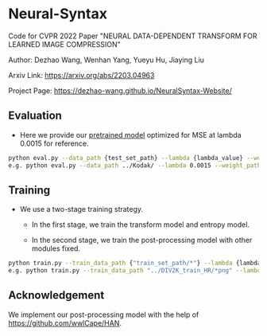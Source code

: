 # Neural-Syntax

Code for CVPR 2022 Paper "NEURAL DATA-DEPENDENT TRANSFORM FOR LEARNED IMAGE COMPRESSION"

Author: Dezhao Wang, Wenhan Yang, Yueyu Hu, Jiaying Liu

Arxiv Link: <https://arxiv.org/abs/2203.04963>

Project Page: <https://dezhao-wang.github.io/NeuralSyntax-Website/>

## Evaluation

*   Here we provide our [pretrained model](https://drive.google.com/file/d/1Cp3foBl926vAvmWtk-vji_2-LPNom840/view?usp=sharing) optimized for MSE at lambda 0.0015 for reference.

```bash
python eval.py --data_path {test_set_path} --lambda {lambda_value} --weight_path {tested_checkpoint_path} [--tune_iter {pre_prpcessing_tune_iteration_num}] [--post_processing] [--pre_processing] [--high]
e.g. python eval.py --data_path ../Kodak/ --lambda 0.0015 --weight_path ./weights/mse0.0015.ckpt --post_processing --pre_processing
```

## Training

*   We use a two-stage training strategy.

    *   In the first stage, we train the transform model and entropy model.

    *   In the second stage, we train the post-processing model with other modules fixed.

```bash
python train.py --train_data_path {"train_set_path/*"} --lambda {lambda_value} --checkpoint_dir {saved_checkpoint_dir}  [--weight_path {pretrain_model}] [--batch_size {batch_size}] [--lr {learning rate}] [--post_processing] [--high]
e.g. python train.py --train_data_path "../DIV2K_train_HR/*png" --lambda 0.0015 --checkpoint_dir ./weights/  --weight_path ./weights/mse0.0015.ckpt
```

## Acknowledgement

We implement our post-processing model with the help of <https://github.com/wwlCape/HAN>.
